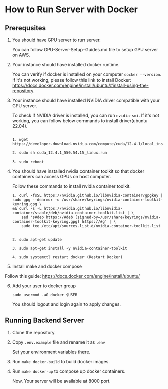 # How to Run Server with Docker

## Prerequsites

1. You should have GPU server to run server.

   You can follow GPU-Server-Setup-Guides.md file to setup GPU server on AWS.

2. Your instance should have installed docker runtime.

   You can verify if docker is installed on your computer ```docker --version```.
   If it's not working, please follow this link to install
   Docker: https://docs.docker.com/engine/install/ubuntu/#install-using-the-repository

3. Your instance should have installed NVIDIA driver compatible with your GPU server.

   To check if NVIDIA driver is installed, you can run ```nvidia-smi```.
   If it's not working, you can follow below commands to install driver(ubuntu 22.04).

    ```

    1. wget https://developer.download.nvidia.com/compute/cuda/12.4.1/local_installers/cuda_12.4.1_550.54.15_linux.run

    2. sudo sh cuda_12.4.1_550.54.15_linux.run

    3. sudo reboot
    
    ```

4. You should have installed nvidia container toolkit so that docker containers can access GPUs on host computer.

   Follow these commands to install nvidia container toolkit.

    ```
    1. curl -fsSL https://nvidia.github.io/libnvidia-container/gpgkey | sudo gpg --dearmor -o /usr/share/keyrings/nvidia-container-toolkit-keyring.gpg \
    && curl -s -L https://nvidia.github.io/libnvidia-container/stable/deb/nvidia-container-toolkit.list | \
        sed 's#deb https://#deb [signed-by=/usr/share/keyrings/nvidia-container-toolkit-keyring.gpg] https://#g' | \
        sudo tee /etc/apt/sources.list.d/nvidia-container-toolkit.list

    
    2. sudo apt-get update

    3. sudo apt-get install -y nvidia-container-toolkit

    4. sudo systemctl restart docker (Restart Docker)

    ```

5. Install make and docker compose

Follow this guide: https://docs.docker.com/engine/install/ubuntu/

6. Add your user to docker group

    ```
    sudo usermod -aG docker $USER
    ```

   You should logout and login again to apply changes.

## Running Backend Server

1. Clone the repository.

2. Copy ```.env.example``` file and rename it as ```.env```
   
   Set your environment variables there.

3. Run ```make docker-build``` to build docker images.

4. Run ```make docker-up``` to compose up docker containers.

   Now, Your server will be available at 8000 port.

